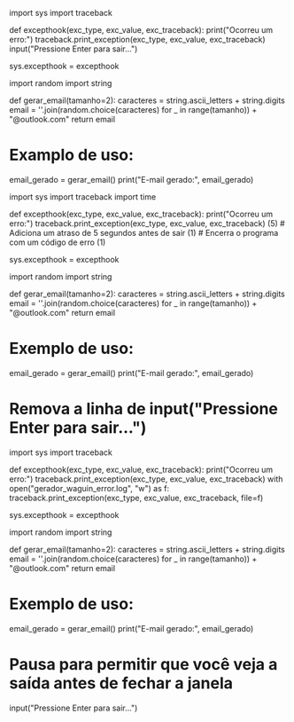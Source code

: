 import sys
import traceback

def excepthook(exc_type, exc_value, exc_traceback):
    print("Ocorreu um erro:")
    traceback.print_exception(exc_type, exc_value, exc_traceback)
    input("Pressione Enter para sair...")

sys.excepthook = excepthook

import random
import string

def gerar_email(tamanho=2):
    caracteres = string.ascii_letters + string.digits
    email = ''.join(random.choice(caracteres) for _ in range(tamanho)) + "@outlook.com"
    return email

# Examplo de uso:
email_gerado = gerar_email()
print("E-mail gerado:", email_gerado)



import sys
import traceback
import time

def excepthook(exc_type, exc_value, exc_traceback):
    print("Ocorreu um erro:")
    traceback.print_exception(exc_type, exc_value, exc_traceback)
    (5)  # Adiciona um atraso de 5 segundos antes de sair
    (1)    # Encerra o programa com um código de erro (1)

sys.excepthook = excepthook

import random
import string

def gerar_email(tamanho=2):
    caracteres = string.ascii_letters + string.digits
    email = ''.join(random.choice(caracteres) for _ in range(tamanho)) + "@outlook.com"
    return email

# Exemplo de uso:
email_gerado = gerar_email()
print("E-mail gerado:", email_gerado)

# Remova a linha de input("Pressione Enter para sair...")

import sys
import traceback

def excepthook(exc_type, exc_value, exc_traceback):
    print("Ocorreu um erro:")
    traceback.print_exception(exc_type, exc_value, exc_traceback)
    with open("gerador_waguin_error.log", "w") as f:
        traceback.print_exception(exc_type, exc_value, exc_traceback, file=f)

sys.excepthook = excepthook

import random
import string

def gerar_email(tamanho=2):
    caracteres = string.ascii_letters + string.digits
    email = ''.join(random.choice(caracteres) for _ in range(tamanho)) + "@outlook.com"
    return email

# Exemplo de uso:
email_gerado = gerar_email()
print("E-mail gerado:", email_gerado)

# Pausa para permitir que você veja a saída antes de fechar a janela
input("Pressione Enter para sair...")


